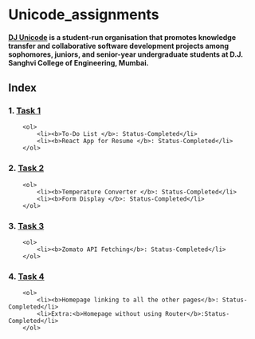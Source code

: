 # Unicode_assignments

#### [DJ Unicode](https://djunicode.github.io/) is a student-run organisation that promotes knowledge transfer and collaborative software development projects among sophomores, juniors, and senior-year undergraduate students at D.J. Sanghvi College of Engineering, Mumbai.

## Index

### 1. [Task 1](https://github.com/YatharthVyas/Unicode_assignments/tree/master/Task%201)
		<ol> 
			<li><b>To-Do List </b>: Status-Completed</li>
			<li><b>React App for Resume </b>: Status-Completed</li>
		</ol>

### 2. [Task 2](https://github.com/YatharthVyas/Unicode_assignments/tree/master/Task%202)
	
		<ol> 
			<li><b>Temperature Converter </b>: Status-Completed</li>
			<li><b>Form Display </b>: Status-Completed</li>
		</ol>

### 3. [Task 3](https://github.com/YatharthVyas/Unicode_assignments/tree/master/Task%203/zomato_api_demo)

	
		<ol>
			<li><b>Zomato API Fetching</b>: Status-Completed</li>
		</ol>

### 4. [Task 4](https://github.com/YatharthVyas/Unicode_assignments/tree/master/Task%204)
	
	
		<ol>
			<li><b>Homepage linking to all the other pages</b>: Status-Completed</li>
			<li>Extra:<b>Homepage without using Router</b>:Status-Completed</li>
		</ol>
	

